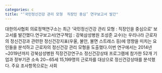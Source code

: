 ```yaml
---
categories: c
title: "‘국민정신건강 관리 모형  직장인 중심’ 연구보고서 발간"
---
```

대한의사협회 의료정책연구소는 최근 ‘국민정신건강 관리 모형 : 직장인을 중심으로’ 보고서를 발간했다.연구보고서(연구책임 : 강북삼성병원 조성준 교수)는 우리나라 근로자의 정신건강과 관련한 정신건강지표(우울, 불안, 불면 스트레스 등)에 영향을 미치는 요인들을 분석하고 근로자의 정신건강 관리 모형을 도출했다.이번 연구에서는 2014년~2019년까지 강북삼성병원 직장건강연구소 정신건강상태 프로그램에 참가한 52개 기업과 정부기관 소속 20&sim;65세 15,199명의 근로자를 대상으로 정신건강상태를 분석했다. 주요 조사항목으로는 사회
